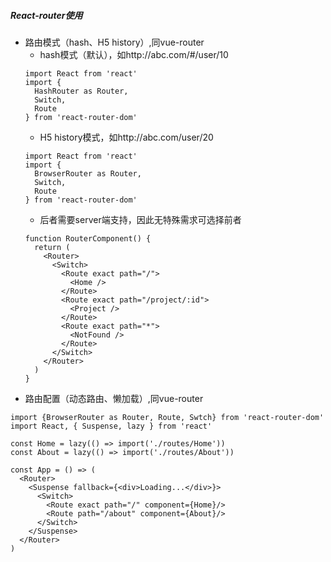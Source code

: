 ##### React-router使用
- 路由模式（hash、H5 history）,同vue-router
  - hash模式（默认），如http://abc.com/#/user/10
  ```
  import React from 'react'
  import {
    HashRouter as Router,
    Switch,
    Route
  } from 'react-router-dom'
  ```
  - H5 history模式，如http://abc.com/user/20
  ```
  import React from 'react'
  import {
    BrowserRouter as Router,
    Switch,
    Route
  } from 'react-router-dom'
  ```
  - 后者需要server端支持，因此无特殊需求可选择前者
  ```
  function RouterComponent() {
    return (
      <Router>
        <Switch>
          <Route exact path="/">
            <Home />
          </Route>
          <Route exact path="/project/:id">
            <Project />
          </Route>
          <Route exact path="*">
            <NotFound />
          </Route>
        </Switch>
      </Router>
    )
  }
  ```
- 路由配置（动态路由、懒加载）,同vue-router
```
import {BrowserRouter as Router, Route, Swtch} from 'react-router-dom'
import React, { Suspense, lazy } from 'react'

const Home = lazy(() => import('./routes/Home'))
const About = lazy(() => import('./routes/About'))

const App = () => (
  <Router>
    <Suspense fallback={<div>Loading...</div>}>
      <Switch>
        <Route exact path="/" component={Home}/>
        <Route path="/about" component={About}/>
      </Switch>
    </Suspense>
  </Router>
)
```
